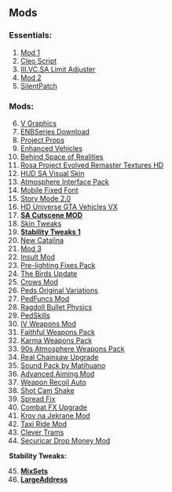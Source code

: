 ## Mods

### Essentials:

1. [Mod 1](https://www.gtagarage.com/mods/show.php?id=25377)
2. [Cleo Script](https://cleo.li)
3. [III.VC.SA Limit Adjuster](https://github.com/ThirteenAG/III.VC.SA.LimitAdjuster/releases)
4. [Mod 2](https://www.gtagarage.com/mods/show.php?id=21709)
5. [SilentPatch](https://gtaforums.com/topic/669045-silentpatch)

### Mods:

6. [V Graphics](https://www.gtainside.com/en/sanandreas/mods/131361-v-graphics)
7. [ENBSeries Download](http://enbdev.com/download_mod_gtasa.htm)
8. [Project Props](https://www.mixmods.com.br/2018/10/Project-Props.html)
9. [Enhanced Vehicles](https://www.mixmods.com.br/2018/01/prop-vehicles-project-props-veiculos-melhorados-fix.html)
10. [Behind Space of Realities](https://www.mixmods.com.br/2017/02/project-behind-space-of-realities.html)
11. [Rosa Project Evolved Remaster Textures HD](https://www.mixmods.com.br/2022/01/rosa-project-evolved-remaster-texturas-hd)
12. [HUD SA Visual Skin](https://www.mixmods.com.br/2017/07/gta-v-hud-sa-visual-skin-hud-estilo-san-andreas.html)
13. [Atmosphere Interface Pack](https://www.mixmods.com.br/2018/05/atmosphere-interface-pack-interface-hd.html)
14. [Mobile Fixed Font](https://www.mixmods.com.br/2016/08/font-mobile-fixed-fonte-do-gta-sa.html)
15. [Story Mode 2.0](https://www.mediafire.com/file/37s8pz0rlc5buay/Story+Mode+2.0.rar/file)
16. [HD Universe GTA Vehicles VX](https://www.mediafire.com/file/28al3d38ln5utki/HDUniverseGTAVehiclesVX.7z/file)
17. **[SA Cutscene MOD](https://www.mixmods.com.br/2020/05/sa-cutscene-characters-for-gameplay.html)**
18. [Skin Tweaks](https://www.gtagarage.com/mods/show.php?id=5596)
19. **[Stability Tweaks 1](https://www.mixmods.com.br/2019/08/mod-mixsets.html)**
20. [New Catalina](https://sharemods.com/sbq52x4mcbpe/New_Catalina.7z.html)
21. [Mod 3](https://www.gtagarage.com/mods/show.php?id=5596)
22. [Insult Mod](https://www.mixmods.com.br/2017/07/insult-mod-mod-cleo-xingar.html)
23. [Pre-lighting Fixes Pack](https://www.mixmods.com.br/2020/03/pre-lighting-fixes-pack.html)
24. [The Birds Update](https://www.mixmods.com.br/2017/10/the-birds-update-passaros-realistas.html)
25. [Crows Mod](https://www.mixmods.com.br/2015/03/corvos-em-sa.html)
26. [Peds Original Variations](https://www.mixmods.com.br/2019/06/peds-originais-variando-pedfuncs.html)
27. [PedFuncs Mod](https://www.mixmods.com.br/2018/11/PedFuncs.html)
28. [Ragdoll Bullet Physics](https://www.mixmods.com.br/2017/03/mod-ragdoll-bullet-physics-fisica-realista.html)
29. [PedSkills](https://www.mixmods.com.br/2020/07/PedSkills.html)
30. [IV Weapons Mod](https://www.mixmods.com.br/2017/05/armas-do-gta-iv.html)
31. [Faithful Weapons Pack](https://www.mixmods.com.br/2020/07/faithful-weapons-pack.html)
32. [Karma Weapons Pack](https://www.mixmods.com.br/2015/05/karma-weapons-pack.html)
33. [90s Atmosphere Weapons Pack](https://www.mixmods.com.br/2018/12/90s-awp-90s-atmosphere-weapons-pack.html)
34. [Real Chainsaw Upgrade](https://www.mixmods.com.br/2016/08/real-chainsaw-upgrade.html)
35. [Sound Pack by Matihuano](http://www.mediafire.com/file/5y6gqjog8g08epj/Sound_Pack_by_Matihuano.rar/file)
36. [Advanced Aiming Mod](https://www.mixmods.com.br/2020/09/advanced-aiming-mod-mira-no-ombro.html)
37. [Weapon Recoil Auto](https://www.mixmods.com.br/2020/05/weaponrecoil-auto.html)
38. [Shot Cam Shake](https://www.mixmods.com.br/2018/09/shot-cam-shake-tremer-tela-atira.html)
39. [Spread Fix](https://www.mixmods.com.br/2018/01/spread-fix-corrigir-espalhamento-tiros.html)
40. [Combat FX Upgrade](https://www.mixmods.com.br/2018/11/combat-fx-upgrade-novos-efeitos-hd.html)
41. [Krov na Jekrane Mod](https://libertycity.net/files/gta-san-andreas/118914-krov-na-jekrane-kak-v-gta-v.html)
42. [Taxi Ride Mod](https://www.mixmods.com.br/2020/02/taxi-ride-mod-chamar-taxi.html)
43. [Clever Trams](https://www.mixmods.com.br/2020/01/clever-trams.html)
44. [Securicar Drop Money Mod](https://www.mixmods.com.br/2018/09/securicar-drop-money-carros-forte.html)

**Stability Tweaks:**

45. **[MixSets](https://www.mixmods.com.br/2019/08/mod-mixsets.html)**
46. **[LargeAddress](https://www.mixmods.com.br/2016/09/largeaddress-reconhecer-4-gb-ram.html)**